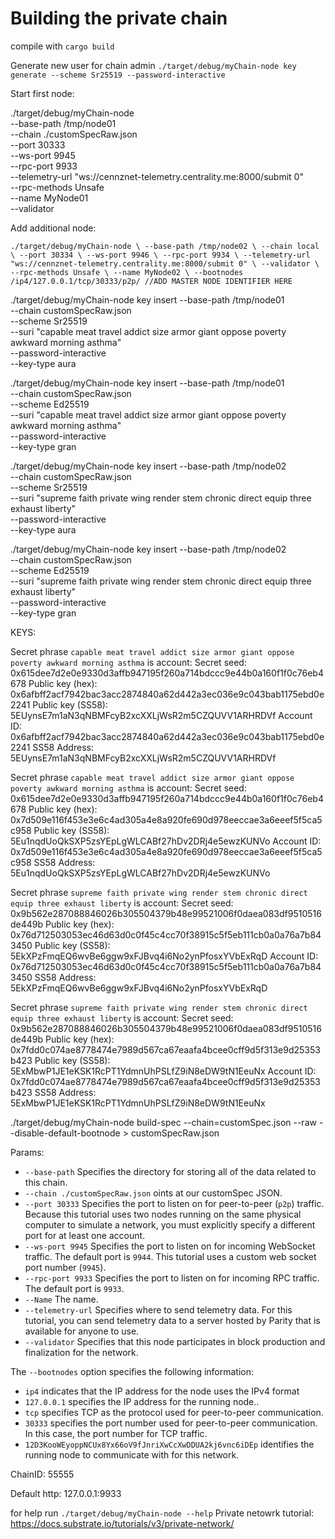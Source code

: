 # Building the private chain

compile with
`cargo build`

Generate new user for chain admin
`./target/debug/myChain-node key generate --scheme Sr25519 --password-interactive`


Start first node:

./target/debug/myChain-node \
--base-path /tmp/node01 \
--chain ./customSpecRaw.json \
--port 30333 \
--ws-port 9945 \
--rpc-port 9933 \
--telemetry-url "ws://cennznet-telemetry.centrality.me:8000/submit 0" \
--rpc-methods Unsafe \
--name MyNode01 \
--validator


Add additional node:

`./target/debug/myChain-node \
--base-path /tmp/node02 \
--chain local \
--port 30334 \
--ws-port 9946 \
--rpc-port 9934 \
--telemetry-url "ws://cennznet-telemetry.centrality.me:8000/submit 0" \
--validator \
--rpc-methods Unsafe \
--name MyNode02 \
--bootnodes /ip4/127.0.0.1/tcp/30333/p2p/ //ADD MASTER NODE IDENTIFIER HERE`



./target/debug/myChain-node key insert --base-path /tmp/node01 \
--chain customSpecRaw.json \
--scheme Sr25519 \
--suri "capable meat travel addict size armor giant oppose poverty awkward morning asthma" \
--password-interactive \
--key-type aura

./target/debug/myChain-node key insert --base-path /tmp/node01 \
--chain customSpecRaw.json \
--scheme Ed25519 \
--suri "capable meat travel addict size armor giant oppose poverty awkward morning asthma" \
--password-interactive \
--key-type gran


./target/debug/myChain-node key insert --base-path /tmp/node02 \
--chain customSpecRaw.json \
--scheme Sr25519 \
--suri "supreme faith private wing render stem chronic direct equip three exhaust liberty" \
--password-interactive \
--key-type aura

./target/debug/myChain-node key insert --base-path /tmp/node02 \
--chain customSpecRaw.json \
--scheme Ed25519 \
--suri "supreme faith private wing render stem chronic direct equip three exhaust liberty" \
--password-interactive \
--key-type gran


KEYS:

  Secret phrase `capable meat travel addict size armor giant oppose poverty awkward morning asthma` is account:
  Secret seed:       0x615dee7d2e0e9330d3affb947195f260a714bdccc9e44b0a160f1f0c76eb4678
  Public key (hex):  0x6afbff2acf7942bac3acc2874840a62d442a3ec036e9c043bab1175ebd0e2241
  Public key (SS58): 5EUynsE7m1aN3qNBMFcyB2xcXXLjWsR2m5CZQUVV1ARHRDVf
  Account ID:        0x6afbff2acf7942bac3acc2874840a62d442a3ec036e9c043bab1175ebd0e2241
  SS58 Address:      5EUynsE7m1aN3qNBMFcyB2xcXXLjWsR2m5CZQUVV1ARHRDVf

  Secret phrase `capable meat travel addict size armor giant oppose poverty awkward morning asthma` is account:
  Secret seed:       0x615dee7d2e0e9330d3affb947195f260a714bdccc9e44b0a160f1f0c76eb4678
  Public key (hex):  0x7d509e116f453e3e6c4ad305a4e8a920fe690d978eeccae3a6eeef5f5ca5c958
  Public key (SS58): 5Eu1nqdUoQkSXP5zsYEpLgWLCABf27hDv2DRj4e5ewzKUNVo
  Account ID:        0x7d509e116f453e3e6c4ad305a4e8a920fe690d978eeccae3a6eeef5f5ca5c958
  SS58 Address:      5Eu1nqdUoQkSXP5zsYEpLgWLCABf27hDv2DRj4e5ewzKUNVo


  Secret phrase `supreme faith private wing render stem chronic direct equip three exhaust liberty` is account:
  Secret seed:       0x9b562e287088846026b305504379b48e99521006f0daea083df9510516de449b
  Public key (hex):  0x76d712503053ec46d63d0c0f45c4cc70f38915c5f5eb111cb0a0a76a7b843450
  Public key (SS58): 5EkXPzFmqEQ6wvBe6ggw9xFJBvq4i6No2ynPfosxYVbExRqD
  Account ID:        0x76d712503053ec46d63d0c0f45c4cc70f38915c5f5eb111cb0a0a76a7b843450
  SS58 Address:      5EkXPzFmqEQ6wvBe6ggw9xFJBvq4i6No2ynPfosxYVbExRqD

  Secret phrase `supreme faith private wing render stem chronic direct equip three exhaust liberty` is account:
  Secret seed:       0x9b562e287088846026b305504379b48e99521006f0daea083df9510516de449b
  Public key (hex):  0x7fdd0c074ae8778474e7989d567ca67eaafa4bcee0cff9d5f313e9d25353b423
  Public key (SS58): 5ExMbwP1JE1eKSK1RcPT1YdmnUhPSLfZ9iN8eDW9tN1EeuNx
  Account ID:        0x7fdd0c074ae8778474e7989d567ca67eaafa4bcee0cff9d5f313e9d25353b423
  SS58 Address:      5ExMbwP1JE1eKSK1RcPT1YdmnUhPSLfZ9iN8eDW9tN1EeuNx

./target/debug/myChain-node build-spec --chain=customSpec.json --raw --disable-default-bootnode > customSpecRaw.json

Params:

- `--base-path` Specifies the directory for storing all of the data related to this chain.
- `--chain ./customSpecRaw.json` oints at our customSpec JSON.
- `--port 30333` Specifies the port to listen on for peer-to-peer (`p2p`) traffic. Because this tutorial uses two nodes running on the same physical computer to simulate a network, you must explicitly specify a different port for at least one account.
- `--ws-port 9945` Specifies the port to listen on for incoming WebSocket traffic. The default port is `9944`. This tutorial uses a custom web socket port number (`9945`).
- `--rpc-port 9933` Specifies the port to listen on for incoming RPC traffic. The default port is `9933`.
- `--Name` The name.
- `--telemetry-url` Specifies where to send telemetry data. For this tutorial, you can send telemetry data to a server hosted by Parity that is available for anyone to use.
- `--validator` Specifies that this node participates in block production and finalization for the network.



The `--bootnodes` option specifies the following information:

- `ip4` indicates that the IP address for the node uses the IPv4 format
- `127.0.0.1` specifies the IP address for the running node..
- `tcp` specifies TCP as the protocol used for peer-to-peer communication.
- `30333` specifies the port number used for peer-to-peer communication.
    In this case, the port number for TCP traffic.
- `12D3KooWEyoppNCUx8Yx66oV9fJnriXwCcXwDDUA2kj6vnc6iDEp` identifies the running node to communicate with for this network.

ChainID: 55555

Default http: 127.0.0.1:9933

for help run `./target/debug/myChain-node --help`
Private netowrk tutorial: https://docs.substrate.io/tutorials/v3/private-network/
